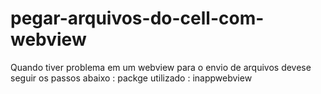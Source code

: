 # pegar-arquivos-do-cell-com-webview
Quando tiver problema em um webview para o envio de arquivos devese seguir os passos abaixo : packge utilizado : inappwebview 
